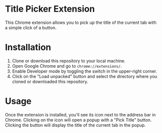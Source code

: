 # Title Picker Extension

This Chrome extension allows you to pick up the title of the current tab with a simple click of a button.

# Installation

1. Clone or download this repository to your local machine.
2. Open Google Chrome and go to `chrome://extensions/`.
3. Enable Developer mode by toggling the switch in the upper-right corner.
4. Click on the "Load unpacked" button and select the directory where you cloned or downloaded this repository.

# Usage

Once the extension is installed, you'll see its icon next to the address bar in Chrome. Clicking on the icon will open a popup with a "Pick Title" button. Clicking the button will display the title of the current tab in the popup.
